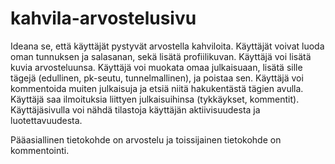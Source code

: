 # kahvila-arvostelusivu

Ideana se, että käyttäjät pystyvät arvostella kahviloita.
Käyttäjät voivat luoda oman tunnuksen ja salasanan, sekä lisätä profiilikuvan.
Käyttäjä voi lisätä kuvia arvosteluunsa.
Käyttäjä voi muokata omaa julkaisuaan, lisätä sille tägejä (edullinen, pk-seutu, tunnelmallinen), ja poistaa sen.
Käyttäjä voi kommentoida muiten julkaisuja ja etsiä niitä hakukentästä tägien avulla.
Käyttäjä saa ilmoituksia liittyen julkaisuihinsa (tykkäykset, kommentit).
Käyttäjäsivulla voi nähdä tilastoja käyttäjän aktiivisuudesta ja luotettavuudesta.

Pääasiallinen tietokohde on arvostelu ja toissijainen tietokohde on kommentointi.
